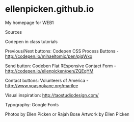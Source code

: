 # ellenpicken.github.io
My homepage for WEB1

Sources

Codepen in class tutorials

Previous/Next buttons:
Codepen CSS Process Buttons - http://codepen.io/mihaeltomic/pen/pjqWxx

Send button:
Codeben Flat REsponsive Contact Form - http://codepen.io/ellenpicken/pen/ZQEqYM

Contact buttons:
Volunteers of America - http://www.voaspokane.org/marilee


Visual inspiration:
http://taostudiodesign.com/


Typography: 
Google Fonts

Photos by Ellen Picken or Rajah Bose
Artwork by Ellen Picken
